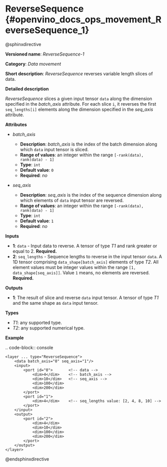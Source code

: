 # ReverseSequence {#openvino_docs_ops_movement_ReverseSequence_1}

@sphinxdirective

**Versioned name**: *ReverseSequence-1*

**Category**: *Data movement*

**Short description**: *ReverseSequence* reverses variable length slices of data.

**Detailed description**

*ReverseSequence* slices a given input tensor ``data`` along the dimension specified in the *batch_axis* attribute. For each slice ``i``, it reverses the first ``seq_lengths[i]`` elements along the dimension specified in the *seq_axis* attribute.

**Attributes**

* *batch_axis*

  * **Description**: *batch_axis* is the index of the batch dimension along which ``data`` input tensor is sliced.
  * **Range of values**: an integer within the range ``[-rank(data), rank(data) - 1]``
  * **Type**: ``int``
  * **Default value**: ``0``
  * **Required**: *no*

* *seq_axis*

  * **Description**: *seq_axis* is the index of the sequence dimension along which elements of ``data`` input tensor are reversed.
  * **Range of values**: an integer within the range ``[-rank(data), rank(data) - 1]``
  * **Type**: ``int``
  * **Default value**: ``1``
  * **Required**: *no*

**Inputs**

* **1**: ``data`` - Input data to reverse. A tensor of type *T1* and rank greater or equal to 2. **Required.**
* **2**: ``seq_lengths`` - Sequence lengths to reverse in the input tensor ``data``. A 1D tensor comprising ``data_shape[batch_axis]`` elements of type *T2*. All element values must be integer values within the range ``[1, data_shape[seq_axis]]``. Value ``1`` means, no elements are reversed. **Required.**

**Outputs**

* **1**: The result of slice and reverse ``data`` input tensor. A tensor of type *T1* and the same shape as ``data`` input tensor.

**Types**

* *T1*: any supported type.
* *T2*: any supported numerical type.

**Example**

.. code-block:: console

    <layer ... type="ReverseSequence">
        <data batch_axis="0" seq_axis="1"/>
        <input>
            <port id="0">       <!-- data -->
                <dim>4</dim>    <!-- batch_axis -->
                <dim>10</dim>   <!-- seq_axis -->
                <dim>100</dim>
                <dim>200</dim>
            </port>
            <port id="1">
                <dim>4</dim>    <!-- seq_lengths value: [2, 4, 8, 10] -->
            </port>
        </input>
        <output>
            <port id="2">
                <dim>4</dim>
                <dim>10</dim>
                <dim>100</dim>
                <dim>200</dim>
            </port>
        </output>
    </layer>


@endsphinxdirective


